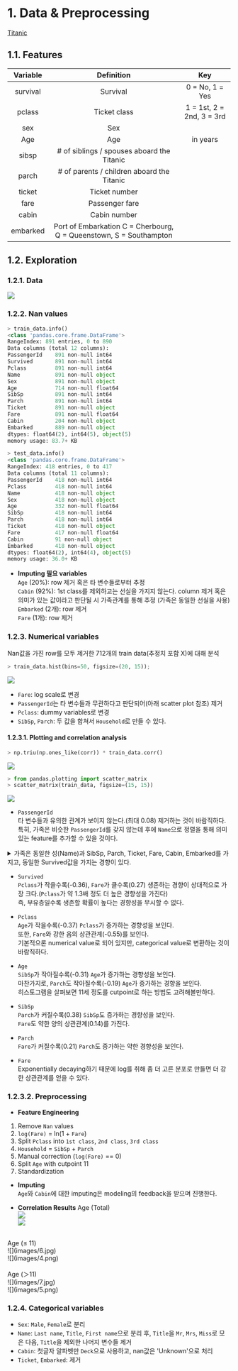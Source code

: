 # 1. Data & Preprocessing
[Titanic](https://www.kaggle.com/c/titanic/data)

## 1.1. Features
| Variable	| Definition |	Key |
| :---: | :---: | :---: |
| survival	|Survival	|0 = No, 1 = Yes|
|pclass	|Ticket class|	1 = 1st, 2 = 2nd, 3 = 3rd|
|sex	|Sex	| |
|Age	|Age| in years|
|sibsp|	# of siblings / spouses aboard the Titanic|	|
|parch|	# of parents / children aboard the Titanic	||
|ticket|	Ticket number	||
|fare	|Passenger fare	||
|cabin|	Cabin number	||
|embarked|	Port of Embarkation	C = Cherbourg, Q = Queenstown, S = Southampton||

## 1.2. Exploration
### 1.2.1. Data
![](images/2.jpg)

### 1.2.2. Nan values

```py
> train_data.info()
<class 'pandas.core.frame.DataFrame'>
RangeIndex: 891 entries, 0 to 890
Data columns (total 12 columns):
PassengerId    891 non-null int64
Survived       891 non-null int64
Pclass         891 non-null int64
Name           891 non-null object
Sex            891 non-null object
Age            714 non-null float64
SibSp          891 non-null int64
Parch          891 non-null int64
Ticket         891 non-null object
Fare           891 non-null float64
Cabin          204 non-null object
Embarked       889 non-null object
dtypes: float64(2), int64(5), object(5)
memory usage: 83.7+ KB

> test_data.info()
<class 'pandas.core.frame.DataFrame'>
RangeIndex: 418 entries, 0 to 417
Data columns (total 11 columns):
PassengerId    418 non-null int64
Pclass         418 non-null int64
Name           418 non-null object
Sex            418 non-null object
Age            332 non-null float64
SibSp          418 non-null int64
Parch          418 non-null int64
Ticket         418 non-null object
Fare           417 non-null float64
Cabin          91 non-null object
Embarked       418 non-null object
dtypes: float64(2), int64(4), object(5)
memory usage: 36.0+ KB
```

- **Imputing 필요 variables** <br>
`Age` (20%): row 제거 혹은 타 변수들로부터 추정 <br>
`Cabin` (92%): 1st class를 제외하고는 선실을 가지지 않는다. column 제거 혹은 의미가 있는 값이라고 판단될 시 가족관계를 통해 추정 (가족은 동일한 선실을 사용) <br>
`Embarked` (2개): row 제거 <br>
`Fare` (1개): row 제거

### 1.2.3. Numerical variables
Nan값을 가진 row를 모두 제거한 712개의 train data(추정치 포함 X)에 대해 분석 <br>

```py
> train_data.hist(bins=50, figsize=(20, 15));
```
![](images/1.png)
- `Fare`: log scale로 변경
- `PassengerId`는 타 변수들과 무관하다고 판단되어(아래 scatter plot 참조) 제거
- `Pclass`: dummy variables로 변경
- `SibSp`, `Parch`: 두 값을 합쳐서 `Household`로 만들 수 있다.

#### 1.2.3.1. Plotting and correlation analysis
```py
> np.triu(np.ones_like(corr)) * train_data.corr()
```
![](images/3.jpg)

```py
> from pandas.plotting import scatter_matrix
> scatter_matrix(train_data, figsize=(15, 15))
```
![](images/2.png)

- `PassengerId` <br>
타 변수들과 유의한 관계가 보이지 않는다.(최대 0.08) 제거하는 것이 바람직하다. <br>
특히, 가족은 비슷한 `PassengerId`를 갖지 않는데 후에 `Name`으로 정렬을 통해 의미있는 feature를 추가할 수 있을 것이다.
<details>
<summary> 가족은 동일한 성(Name)과 SibSp, Parch, Ticket, Fare, Cabin, Embarked를 가지고, 동일한 Survived값을 가지는 경향이 있다. </summary>
<div markdown="1">

*Goodwin* Family → `Survived`: 0 <br>
![](images/4.jpg) <br>

</div>
</details>

- `Survived` <br>
`Pclass`가 작을수록(-0.36), `Fare`가 클수록(0.27) 생존하는 경향이 상대적으로 가장 크다.(`Pclass`가 약 1.3배 정도 더 높은 경향성을 가진다) <br>
즉, 부유층일수록 생존할 확률이 높다는 경향성을 무시할 수 없다. <br>

- `Pclass` <br>
`Age`가 작을수록(-0.37) `Pclass`가 증가하는 경향성을 보인다. <br>
또한, `Fare`와 강한 음의 상관관계(-0.55)를 보인다. <br>
기본적으론 numerical value로 되어 있지만, categorical value로 변환하는 것이 바람직하다. <br>

- `Age` <br>
`SibSp`가 작아질수록(-0.31) `Age`가 증가하는 경향성을 보인다. <br>
마찬가지로, `Parch`도 작아질수록(-0.19) `Age`가 증가하는 경향을 보인다. <br>
히스토그램을 살펴보면 11세 정도를 cutpoint로 하는 방법도 고려해볼만하다. <br>

- `SibSp` <br>
`Parch`가 커질수록(0.38) `SibSp`도 증가하는 경향성을 보인다. <br>
`Fare`도 약한 양의 상관관계(0.14)를 가진다. <br>

- `Parch` <br>
`Fare`가 커질수록(0.21) `Parch`도 증가하는 약한 경향성을 보인다. <br>

- `Fare` <br>
Exponentially decaying하기 때문에 log를 취해 좀 더 고른 분포로 만들면 더 강한 상관관계를 얻을 수 있다. <br>

### 1.2.3.2. Preprocessing
- **Feature Engineering** <br>
1. Remove `Nan` values
1. `log(Fare)` = ln(1 + `Fare`) <br>
2. Split `Pclass` into `1st class`, `2nd class`, `3rd class` <br>
3. `Household` = `SibSp` + `Parch` <br>
3. Manual correction (`log(Fare)` == 0)
5. Split `Age` with cutpoint 11 <br>
4. Standardization

- **Imputing** <br>
`Age`와 `Cabin`에 대한 imputing은 modeling의 feedback을 받으며 진행한다. <br>

- **Correlation Results**
Age (Total) <br>
![](images/5.jpg) <br>
![](images/3.png) <br>
<br>
Age (≤ 11) <br>
![](images/6.jpg) <br>
![](images/4.png) <br>
<br>
Age (＞11) <br>
![](images/7.jpg) <br>
![](images/5.png) <br>

### 1.2.4. Categorical variables
- `Sex`: `Male`, `Female`로 분리 <br>
- `Name`: `Last name`, `Title`, `First name`으로 분리 후, `Title`을 `Mr`, `Mrs`, `Miss`로 모은 다음, `Title`을 제외한 나머지 변수들 제거 <br>
- `Cabin`: 첫글자 알파벳만 `Deck`으로 사용하고, nan값은 'Unknown'으로 처리 <br>
- `Ticket`, `Embarked`: 제거 <br>
